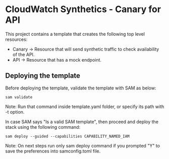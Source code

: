 # CloudWatch Synthetics - Canary for API
This project contains a template that creates the following top level resources:
* Canary -> Resource that will send synthetic traffic to check availability of the API.
* API -> Resource that has a mock endpoint.

## Deploying the template
Before deploying the template, validate the template with SAM as below:

```
sam validate
```

Note: Run that command inside template.yaml folder, or specify its path with -t option.

In case SAM says "Is a valid SAM template", then proceed and deploy the stack using the following command:

```
sam deploy --guided --capabilities CAPABILITY_NAMED_IAM
```

Note: On next steps run only sam deploy command if you prompted "Y" to save the preferences into samconfig.toml file.

